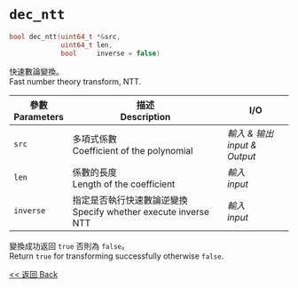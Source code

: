 # `dec_ntt`

```c++
bool dec_ntt(uint64_t *&src,
             uint64_t len,
             bool     inverse = false)
```

快速數論變換。\
Fast number theory transform, NTT.

參數<br>Parameters|描述<br>Description|I/O
-|-|-
`src`|多項式係數<br>Coefficient of the polynomial|*輸入 & 输出<br>input & Output*
`len`|係數的長度<br>Length of the coefficient|*輸入<br>input*
`inverse`|指定是否執行快速數論逆變換<br>Specify whether execute inverse NTT|*輸入<br>input*

變換成功返回 `true` 否則為 `false`。\
Return `true` for transforming successfully otherwise `false`.

[<< 返回 Back](cover.md)
